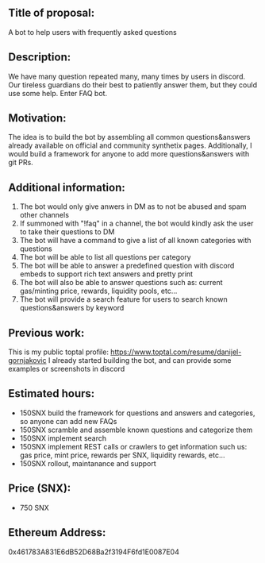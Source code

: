 ## Title of proposal: 
A bot to help users with frequently asked questions 

## Description: 
We have many question repeated many, many times by users in discord. Our tireless guardians do their best to patiently answer them, but they could use some help. Enter FAQ bot.

## Motivation: 
The idea is to build the bot by assembling all common questions&answers already available on official and community synthetix pages.
Additionally, I would build a framework for anyone to add more questions&answers with git PRs.

## Additional information: 
1. The bot would only give anwers in DM as to not be abused and spam other channels
2. If summoned with "!faq" in a channel, the bot would kindly ask the user to take their questions to DM
3. The bot will have a command to give a list of all known categories with questions
4. The bot will be able to list all questions per category
5. The bot will be able to answer a predefined question with discord embeds to support rich text answers and pretty print
6. The bot will also be able to answer questions such as: current gas/minting price, rewards, liquidity pools, etc...
7. The bot will provide a search feature for users to search known questions&answers by keyword

## Previous work: 
This is my public toptal profile: https://www.toptal.com/resume/danijel-gornjakovic
I already started building the bot, and can provide some examples or screenshots in discord

## Estimated hours: 
- 150SNX build the framework for questions and answers and categories, so anyone can add new FAQs
- 150SNX scramble and assemble known questions and categorize them
- 150SNX implement search
- 150SNX implement REST calls or crawlers to get information such us: gas price, mint price, rewards per SNX, liquidity rewards, etc...
- 150SNX rollout, maintanance  and support


## Price (SNX): 
- 750 SNX
## Ethereum Address: 
0x461783A831E6dB52D68Ba2f3194F6fd1E0087E04 
